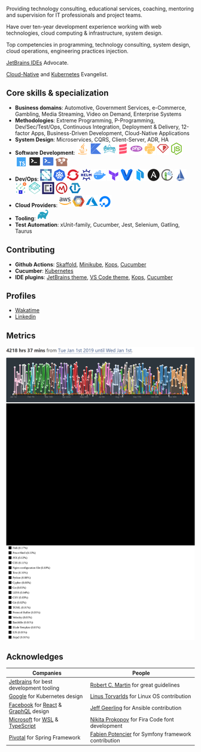 Providing technology consulting, educational services, coaching, mentoring and supervision for IT professionals and project teams.

Have over ten-year development experience working with web technologies, cloud computing & infrastructure, system design.

Top competencies in programming, technology consulting, system design, cloud operations, engineering practices injection.

[JetBrains IDEs](https://github.com/JetBrains) Advocate.

[Cloud-Native](https://github.com/cncf) and [Kubernetes](https://github.com/kubernetes) Evangelist.

## Core skills & specialization

- **Business domains**: Automotive, Government Services, e-Commerce, Gambling, Media Streaming, Video on Demand, Enterprise Systems
- **Methodologies**: Extreme Programming, P-Programming, Dev/Sec/Test/Ops, Continuous Integration, Deployment & Delivery, 12-factor Apps, Business-Driven Development, Cloud-Native Applications
- **System Design**: Microservices, CQRS, Client-Server, ADR, HA
- **Software Development**: [![Java](https://raw.githubusercontent.com/vladyslavvolkov/vladyslavvolkov/master/icons/java.svg)](https://github.com/javaee) [![Kotlin](https://raw.githubusercontent.com/vladyslavvolkov/vladyslavvolkov/master/icons/kotlin.svg)](https://github.com/jetbrains/kotlin) [![Groovy](https://raw.githubusercontent.com/vladyslavvolkov/vladyslavvolkov/master/icons/groovy.svg)](https://github.com/groovy) [![Scala](https://raw.githubusercontent.com/vladyslavvolkov/vladyslavvolkov/master/icons/scala.svg)](https://github.com/scala) [![PHP](https://raw.githubusercontent.com/vladyslavvolkov/vladyslavvolkov/master/icons/php.svg)](https://github.com/php) [![Python](https://raw.githubusercontent.com/vladyslavvolkov/vladyslavvolkov/master/icons/python.svg)](https://github.com/python) [![Ruby](https://raw.githubusercontent.com/vladyslavvolkov/vladyslavvolkov/master/icons/ruby.svg)](https://github.com/ruby) [![NodeJS](https://raw.githubusercontent.com/vladyslavvolkov/vladyslavvolkov/master/icons/nodejs.svg)](https://github.com/nodejs) [![TypeScript](https://raw.githubusercontent.com/vladyslavvolkov/vladyslavvolkov/master/icons/typescript.svg)](https://github.com/microsoft/typescript) [![Bash](https://raw.githubusercontent.com/vladyslavvolkov/vladyslavvolkov/master/icons/bash.svg)](https://github.com/gitGNU/gnu_bash) [![PowerShell](https://raw.githubusercontent.com/vladyslavvolkov/vladyslavvolkov/master/icons/powershell.svg)](https://github.com/powershell) [![Go](https://raw.githubusercontent.com/vladyslavvolkov/vladyslavvolkov/master/icons/go.svg)](https://github.com/golang)
- **Dev/Ops**: [![CNCF](https://raw.githubusercontent.com/vladyslavvolkov/vladyslavvolkov/master/icons/cncf.svg)](https://github.com/cncf) [![Kubernetes](https://raw.githubusercontent.com/vladyslavvolkov/vladyslavvolkov/master/icons/kubernetes.svg)](https://github.com/kubernetes) [![OpenShift](https://raw.githubusercontent.com/vladyslavvolkov/vladyslavvolkov/master/icons/openshift.svg)](https://github.com/openshift) [![Helm](https://raw.githubusercontent.com/vladyslavvolkov/vladyslavvolkov/master/icons/helm.svg)](https://github.com/helm) [![Docker](https://raw.githubusercontent.com/vladyslavvolkov/vladyslavvolkov/master/icons/docker.svg)](https://github.com/docker) [![Terraform](https://raw.githubusercontent.com/vladyslavvolkov/vladyslavvolkov/master/icons/terraform.svg)](https://github.com/hashicorp/terraform) [![Vagrant](https://raw.githubusercontent.com/vladyslavvolkov/vladyslavvolkov/master/icons/vagrant.svg)](https://github.com/hashicorp/vagrant) [![Packer](https://raw.githubusercontent.com/vladyslavvolkov/vladyslavvolkov/master/icons/packer.svg)](https://github.com/hashicorp/packer) [![Ansible](https://raw.githubusercontent.com/vladyslavvolkov/vladyslavvolkov/master/icons/ansible.svg)](https://github.com/ansible) [![Harbor](https://raw.githubusercontent.com/vladyslavvolkov/vladyslavvolkov/master/icons/harbor.svg)](https://github.com/harbor) [![Istio](https://raw.githubusercontent.com/vladyslavvolkov/vladyslavvolkov/master/icons/istio.svg)](https://github.com/istio) [![Service Mesh](https://raw.githubusercontent.com/vladyslavvolkov/vladyslavvolkov/master/icons/service-mesh.svg)](https://github.com/servicemeshinterface/smi-spec) [![CNI](https://raw.githubusercontent.com/vladyslavvolkov/vladyslavvolkov/master/icons/cni.svg)](https://github.com/containernetworking/cni) [![OpenContainers](https://raw.githubusercontent.com/vladyslavvolkov/vladyslavvolkov/master/icons/opencontainers.svg)](https://github.com/opencontainers) [![Open Metrics](https://raw.githubusercontent.com/vladyslavvolkov/vladyslavvolkov/master/icons/openmetrics.svg)](https://github.com/OpenObservability/OpenMetrics) [![OpenTracing](https://raw.githubusercontent.com/vladyslavvolkov/vladyslavvolkov/master/icons/opentracing.svg)](https://github.com/opentracing)
- **Cloud Providers**: [![AWS](https://raw.githubusercontent.com/vladyslavvolkov/vladyslavvolkov/master/icons/aws.svg)](https://github.com/aws) [![GCP](https://raw.githubusercontent.com/vladyslavvolkov/vladyslavvolkov/master/icons/gcp.svg)](https://github.com/googlecloudplatform) [![Azure](https://raw.githubusercontent.com/vladyslavvolkov/vladyslavvolkov/master/icons/azure.svg)](https://github.com/azure) [![DigitalOcean](https://raw.githubusercontent.com/vladyslavvolkov/vladyslavvolkov/master/icons/digitalocean.svg)](https://github.com/digitalocean)
- **Tooling**: [![Gradle](https://raw.githubusercontent.com/vladyslavvolkov/vladyslavvolkov/master/icons/gradle.svg)](https://github.com/gradle)
- **Test Automation**: xUnit-family, Cucumber, Jest, Selenium, Gatling, Taurus

## Contributing

- **Github Actions**: [Skaffold](https://github.com/hiberbee/github-action-skaffold), [Minikube](https://github.com/hiberbee/github-action-minikube), [Kops](https://github.com/hiberbee/github-action-kops), [Cucumber](https://github.com/hiberbee/github-action-cucumber)
- **Cucumber**: [Kubernetes](https://github.com/hiberbee/cucumber-kubernetes)
- **IDE plugins**: [JetBrains theme](https://github.com/hiberbee/jetbrains-ide-theme), [VS Code theme](https://github.com/hiberbee/vscode-theme), [Kops](https://github.com/hiberbee/github-action-kops), [Cucumber](https://github.com/hiberbee/github-action-cucumber)

## Profiles

- [Wakatime](https://wakatime.com/@vladyslavvolkov)
- [Linkedin](https://linkedin.com/in/vladyslavvolkov)

## Metrics

<p align="center">
  <img src="https://raw.githubusercontent.com/vladyslavvolkov/vladyslavvolkov/master/images/2019-wakatime.png" alt="Wakatime Time" />
  <img src="https://raw.githubusercontent.com/vladyslavvolkov/vladyslavvolkov/master/images/languages.svg" alt="Wakatime Langauges" />
</p>

## Acknowledges

| Companies | People |
| --------- | ------ |
| [Jetbrains](https://github.com/jetbrains) for best development tooling | [Robert C. Martin](https://github.com/unclebob) for great guidelines |
| [Google](https://github.com/google) for Kubernetes design | [Linus Torvarlds](https://github.com/torvalds) for Linux OS contribution |
| [Facebook](https://github.com/facebook) for [React](https://github.com/facebook/react) & [GraphQL](https://github.com/graphql/graphql-spec) design | [Jeff Geerling](https://github.com/geerlingguy) for Ansible contribution  |
| [Microsoft](https://github.com/microsoft) for [WSL](https://github.com/microsoft/wsl) & [TypeScript](https://github.com/microsoft/typescript) | [Nikita Prokopov](https://github.com/tonsky) for Fira Code font development |
| [Pivotal](https://github.com/pivotal) for Spring Framework | [Fabien Potencier](https://github.com/fabpot) for Symfony framework contribution |

